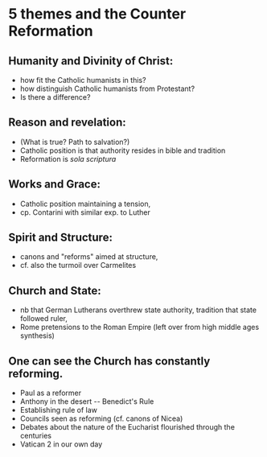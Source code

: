 # 5 themes and the Counter Reformation #

## Humanity and Divinity of Christ: ##

- how fit the Catholic humanists in this?
- how distinguish Catholic humanists from Protestant?
- Is there a difference?

## Reason and revelation: ##

- (What is true? Path to salvation?) 
- Catholic position is that authority resides in bible and tradition
- Reformation is *sola scriptura* 

## Works and Grace: ##

- Catholic position maintaining a tension,
- cp. Contarini with similar exp. to Luther

## Spirit and Structure: ##

- canons and "reforms" aimed at structure, 
- cf. also the turmoil over Carmelites

## Church and State: ##

- nb that German Lutherans overthrew state authority, tradition that state followed ruler,
- Rome pretensions to the Roman Empire (left over from high middle ages synthesis)

## One can see the Church has constantly reforming. ##

-   Paul as a reformer
-   Anthony in the desert -- Benedict's Rule
-   Establishing rule of law
-   Councils seen as reforming (cf. canons of Nicea)
-   Debates about the nature of the Eucharist flourished through the centuries
-   Vatican 2 in our own day


